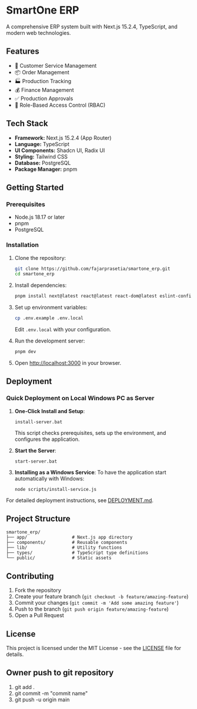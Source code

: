 # SmartOne ERP

A comprehensive ERP system built with Next.js 15.2.4, TypeScript, and modern web technologies.

## Features

- 🎯 Customer Service Management
- 📦 Order Management
- 🏭 Production Tracking
- 💰 Finance Management
- ✅ Production Approvals
- 🔐 Role-Based Access Control (RBAC)

## Tech Stack

- **Framework:** Next.js 15.2.4 (App Router)
- **Language:** TypeScript
- **UI Components:** Shadcn UI, Radix UI
- **Styling:** Tailwind CSS
- **Database:** PostgreSQL
- **Package Manager:** pnpm

## Getting Started

### Prerequisites

- Node.js 18.17 or later
- pnpm
- PostgreSQL

### Installation

1. Clone the repository:
   ```bash
   git clone https://github.com/fajarprasetia/smartone_erp.git
   cd smartone_erp
   ```

2. Install dependencies:
   ```bash
   pnpm install next@latest react@latest react-dom@latest eslint-config-next@latest
   ```

3. Set up environment variables:
   ```bash
   cp .env.example .env.local
   ```
   Edit `.env.local` with your configuration.

4. Run the development server:
   ```bash
   pnpm dev
   ```

5. Open [http://localhost:3000](http://localhost:3000) in your browser.

## Deployment

### Quick Deployment on Local Windows PC as Server

1. **One-Click Install and Setup**:
   ```
   install-server.bat
   ```
   This script checks prerequisites, sets up the environment, and configures the application.

2. **Start the Server**:
   ```
   start-server.bat
   ```

3. **Installing as a Windows Service**:
   To have the application start automatically with Windows:
   ```
   node scripts/install-service.js
   ```

For detailed deployment instructions, see [DEPLOYMENT.md](DEPLOYMENT.md).

## Project Structure

```
smartone_erp/
├── app/                 # Next.js app directory
├── components/          # Reusable components
├── lib/                 # Utility functions
├── types/               # TypeScript type definitions
└── public/              # Static assets
```

## Contributing

1. Fork the repository
2. Create your feature branch (`git checkout -b feature/amazing-feature`)
3. Commit your changes (`git commit -m 'Add some amazing feature'`)
4. Push to the branch (`git push origin feature/amazing-feature`)
5. Open a Pull Request

## License

This project is licensed under the MIT License - see the [LICENSE](LICENSE) file for details.

## Owner push to git repository

1. git add .
2. git commit -m "commit name"
3. git push -u origin main
